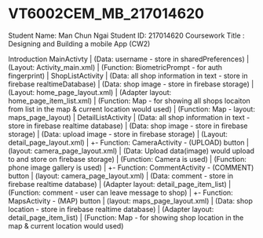 # VT6002CEM_MB_217014620

Student Name: Man Chun Ngai
Student ID: 217014620
Coursework Title : Designing and Building a mobile App (CW2)

Introduction
MainActivty
| (Data: username - store in sharedPreferences)
| (Layout: Activity_main.xml)
| (Function: BiometricPrompt - for auth fingerprint)
|
ShopListActivity
| (Data: all shop information in text - store in firebase realtimeDatabase)
| (Data: shop image - store in firebase storage)
| (Layout: home_page_layout.xml)
| (Adapter layout: home_page_item_list.xml)
| (Function: Map - for showing all shops locaiton from list in the map & current location would used)
| (Function: Map - layout: maps_page_layout)
|
DetailListActivity
| (Data: all shop information in text - store in firebase realtime database)
| (Data: shop image - store in firebase storage)
| (Data: upload image - store in firebase storage)
| (Layout: detail_page_layout.xml)
|
+- Function: CameraActivity - (UPLOAD) button
| (layout: camera_page_layout.xml)
| (Data: Upload data(image) would upload to and store on firebase storage)
| (Function: Camera is used)
| (Function: phone image gallery is used)
|
+- Function: CommentActivity - (COMMENT) button
| (layout: camera_page_layout.xml)
| (Data: comment - store in firebase realtime database)
| (Adapter layout: detail_page_item_list)
| (Function: comment - user can leave message to shop)
| 
+- Function: MapsActivity - (MAP) button
| (layout: maps_page_layout.xml)
| (Data: shop location - store in firebase realtime database)
| (Adapter layout: detail_page_item_list)
| (Function: Map - for showing shop location in the map & current location would used)
